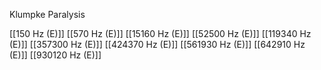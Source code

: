 Klumpke Paralysis

[[150 Hz (E)]]
[[570 Hz (E)]]
[[15160 Hz (E)]]
[[52500 Hz (E)]]
[[119340 Hz (E)]]
[[357300 Hz (E)]]
[[424370 Hz (E)]]
[[561930 Hz (E)]]
[[642910 Hz (E)]]
[[930120 Hz (E)]]